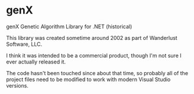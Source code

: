 # genX
genX Genetic Algorithm Library for .NET (historical)

This library was created sometime around 2002 as part of Wanderlust Software, LLC.

I think it was intended to be a commercial product, though I'm not sure I ever actually
released it.

The code hasn't been touched since about that time, so probably all of the project files
need to be modified to work with modern Visual Studio versions.
